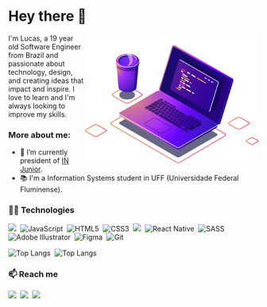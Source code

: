 # Hey there 👋

<img align="right" src="https://github.com/casteluc/casteluc/blob/main/assets/computer-illustration.png" width="350"/>

I'm Lucas, a 19 year old Software Engineer from Brazil and passionate about technology, design, and creating ideas that impact and inspire. I love to learn and I'm always 
looking to improve my skills.

### More about me:
- 🐺 I’m currently president of [IN Junior](https://injunior.com.br/).
- 📚 I'm a Information Systems student in UFF (Universidade Federal Fluminense).

### 👨‍💻 Technologies 
<p>
<img src="https://img.shields.io/badge/react%20-%23323330.svg?&style=for-the-badge&logo=react&logoColor=%2300FFCC" />&nbsp;
<img alt="JavaScript" src="https://img.shields.io/badge/javascript%20-%23323330.svg?&style=for-the-badge&logo=javascript&logoColor=%2300FFCC"/>&nbsp;
<img alt="HTML5" src="https://img.shields.io/badge/html5%20-%23323330.svg?&style=for-the-badge&logo=html5&logoColor=%2300FFCC"/>&nbsp;
<img alt="CSS3" src="https://img.shields.io/badge/css3%20-%23323330.svg?&style=for-the-badge&logo=css3&logoColor=%2300FFCC"/>&nbsp;
<img src="https://img.shields.io/badge/node.js%20-%23323330.svg?&style=for-the-badge&logo=node.js&logoColor=%2300FFCC" />&nbsp;
<img alt="React Native" src="https://img.shields.io/badge/react_native%20-%23323330.svg?&style=for-the-badge&logo=react&logoColor=%2300FFCC"/>&nbsp;
<img alt="SASS" src="https://img.shields.io/badge/SASS%20-%23323330.svg?&style=for-the-badge&logo=SASS&logoColor=%2300FFCC"/>&nbsp;
<img alt="Adobe Illustrator" src="https://img.shields.io/badge/adobe%20illustrator%20-%23323330.svg?&style=for-the-badge&logo=adobe%20illustrator&logoColor=%2300FFCC"/>&nbsp;
<img alt="Figma" src="https://img.shields.io/badge/figma%20-%23323330.svg?&style=for-the-badge&logo=figma&logoColor=%2300FFCC"/>&nbsp;
<img alt="Git" src="https://img.shields.io/badge/git%20-%23323330.svg?&style=for-the-badge&logo=git&logoColor=%2300FFCC"/>&nbsp;
</p>

<img alt="Top Langs" align="center" src="https://github-readme-stats.vercel.app/api?username=casteluc&theme=gotham&hide=issues"/>&nbsp; 
<img alt="Top Langs" align="center" src="https://github-readme-stats.vercel.app/api/top-langs/?username=casteluc&layout=compact&theme=gotham"/>&nbsp; 





### 📫 Reach me 
<p>
  <a target="_blank"href="https://www.linkedin.com/in/casteluc"><img src="https://img.shields.io/badge/linkedin-%230077B5.svg?&style=for-the-badge&logo=linkedin&logoColor=white" /></a>&nbsp;
  <a target="_blank"href="https://www.instagram.com/casteluc/"><img src="https://img.shields.io/badge/instagram%20-%23E4405F.svg?&style=for-the-badge&logo=Instagram&logoColor=white" /></a>&nbsp;
  <a href="mailto:casteluc.dev@gmail.com"><img src="https://img.shields.io/badge/gmail-%23D14836.svg?&style=for-the-badge&logo=gmail&logoColor=white" /></a>&nbsp;
</p>


